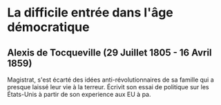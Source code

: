 
# La difficile entrée dans l'âge démocratique

## Alexis de Tocqueville (29 Juillet 1805 - 16 Avril 1859)

Magistrat, s'est écarté des idées anti-révolutionnaires de sa famille qui a presque laissé leur vie à la terreur. Écrivit son essai de politique sur les États-Unis à partir de son experience aux EU à pa. 
<!--stackedit_data:
eyJoaXN0b3J5IjpbLTE1NzAzMTk3MDgsLTgzNTY4NzE1NCwtOD
M1Njg3MTU0XX0=
-->